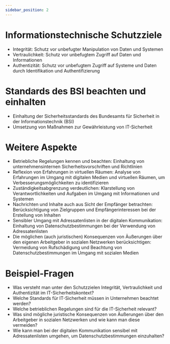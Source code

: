 ```yaml
---
sidebar_position: 2
---
```


# Informationstechnische Schutzziele

<!--
Informationstechnische Schutzziele: Integrität,
Vertraulichkeit und Authentizität berücksichtigen
Standards des BSI beachten und einhalten

-   betriebliche Regelungen kennen und beachten
-   Reflexion von Erfahrungen in virtuellen Räumen
-   Im Umgang mit Kommunikation und Information
    Zuständigkeitsabgrenzung verdeutlichen
-   Nachrichten und Inhalte auch aus Sicht der Empfänger betrachten
-   Sensibler Umgang mit Adressatenlisten in der
    digitalen Kommunikation
-   Die möglichen (auch juristischen) Konsequenzen
    von Äußerungen über den eigenen Arbeitgeber in
    sozialen Netzwerken berücksichtigen -->

-   Integrität: Schutz vor unbefugter Manipulation von Daten und Systemen
-   Vertraulichkeit: Schutz vor unbefugtem Zugriff auf Daten und Informationen
-   Authentizität: Schutz vor unbefugtem Zugriff auf Systeme und Daten durch Identifikation und Authentifizierung

# Standards des BSI beachten und einhalten

-   Einhaltung der Sicherheitsstandards des Bundesamts für Sicherheit in der Informationstechnik (BSI)
-   Umsetzung von Maßnahmen zur Gewährleistung von IT-Sicherheit

# Weitere Aspekte

-   Betriebliche Regelungen kennen und beachten: Einhaltung von unternehmensinternen Sicherheitsvorschriften und Richtlinien
-   Reflexion von Erfahrungen in virtuellen Räumen: Analyse von Erfahrungen im Umgang mit digitalen Medien und virtuellen Räumen, um Verbesserungsmöglichkeiten zu identifizieren
-   Zuständigkeitsabgrenzung verdeutlichen: Klarstellung von Verantwortlichkeiten und Aufgaben im Umgang mit Informationen und Systemen
-   Nachrichten und Inhalte auch aus Sicht der Empfänger betrachten: Berücksichtigung von Zielgruppen und Empfängerinteressen bei der Erstellung von Inhalten
-   Sensibler Umgang mit Adressatenlisten in der digitalen Kommunikation: Einhaltung von Datenschutzbestimmungen bei der Verwendung von Adressatenlisten
-   Die möglichen (auch juristischen) Konsequenzen von Äußerungen über den eigenen Arbeitgeber in sozialen Netzwerken berücksichtigen: Vermeidung von Rufschädigung und Beachtung von Datenschutzbestimmungen im Umgang mit sozialen Medien

# Beispiel-Fragen

-   Was versteht man unter den Schutzzielen Integrität, Vertraulichkeit und Authentizität im IT-Sicherheitskontext?
-   Welche Standards für IT-Sicherheit müssen in Unternehmen beachtet werden?
-   Welche betrieblichen Regelungen sind für die IT-Sicherheit relevant?
-   Was sind mögliche juristische Konsequenzen von Äußerungen über den Arbeitgeber in sozialen Netzwerken und wie kann man diese vermeiden?
-   Wie kann man bei der digitalen Kommunikation sensibel mit Adressatenlisten umgehen, um Datenschutzbestimmungen einzuhalten?

